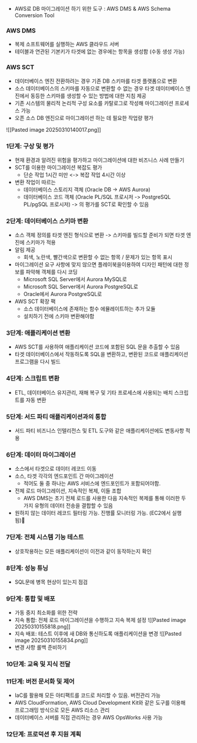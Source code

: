 - AWS로 DB 마이그레이션 하기 위한 도구 : AWS DMS & AWS Schema Conversion Tool

### AWS DMS
- 복제 소프트웨어를 실행하는 AWS 클라우드 서버
- 테이블과 연관된 기본키가 타겟에 없는 경우에는 항목을 생성함 (수동 생성 가능)

### AWS SCT
- 데이터베이스 엔진 전환하려는 경우 기존 DB 스키마를 타겟 플랫폼으로 변환
- 소스 데이터베이스의 스키마를 자동으로 변환할 수 없는 경우 타겟 데이터베이스 엔진에서 동등한 스키마를 생성할 수 있는 방법에 대한 지침 제공
- 기존 시스템의 물리적 논리적 구성 요소를 카탈로그로 작성해 마이그레이션 프로세스 가능
- 오픈 소스 DB 엔진으로 마이그레이션 하는 데 필요한 작업량 평가

![[Pasted image 20250310140017.png]]
### 1단계: 구상 및 평가
- 현재 환경과 알려진 위험을 평가하고 마이그레이션에 대한 비즈니스 사례 만들기
- SCT를 이용한 마이그레이션 복잡도 평가
	- 단순 작업 1시간 미만 <-> 복잡 작업 4시간 이상
- 변환 작업이 따르는 
	- 데이터베이스 스토리지 객체 (Oracle DB -> AWS Aurora)
	- 데이터베이스 코드 객체 (Oracle PL/SQL 프로시저 -> PostgreSQL PL/pgSQL 프로시저)
	-> 의 평가를 SCT로 확인할 수 있음

### 2단계: 데이터베이스 스키마 변환
- 소스 객체 정의를 타겟 엔진 형식으로 변환 -> 스키마를 빌드할 준비가 되면 타겟 엔진에 스키마가 적용
- 알림 제공
	- 회색, 노란색, 빨간색으로 변환할 수 없는 항목 / 문제가 있는 항목 표시
- 마이그레이션 요구 사항에 맞지 않으면 플레이북을이용하여 디자인 패턴에 대한 정보를 파악해 객체를 다시 코딩
	- Microsoft SQL Server에서 Aurora MySQL로
	- Microsoft SQL Server에서 Aurora PostgreSQL로
	- Oracle에서 Aurora PostgreSQL로
- AWS SCT 확장 팩
	- 소스 데이터베이스에 존재하는 함수 에뮬레이트하는 추가 모듈
	- 설치하기 전에 스키마 변환해야함

### 3단계: 애플리케이션 변환
- AWS SCT를 사용하여 애플리케이션 코드에 포함된 SQL 문을 추출할 수 있음
- 타겟 데이터베이스에서 작동하도록 SQL을 변환하고, 변환된 코드로 애플리케이션 프로그램을 다시 빌드

### 4단계: 스크립트 변환
- ETL, 데이터베이스 유지관리, 재해 복구 및 기타 프로세스에 사용되는 배치 스크립트를 자동 변환

### 5단계: 서드 파티 애플리케이션과의 통합
- 서드 파티 비즈니스 인텔리전스 및 ETL 도구와 같은 애플리케이션에도 변동사항 적용

###  6단계: 데이터 마이그레이션
- 소스에서 타겟으로 데이터 레코드 이동
- 소스, 타겟 각각의 엔드포인트 간 마이그레이션
	- 적어도 둘 중 하나는 AWS 서비스에 엔드포인트가 포함되어야함.
- 전체 로드 마이그레이션, 지속적인 복제, 이들 조합
	- AWS DMS는 초기 전체 로드를 사용한 다음 지속적인 복제를 통해 이러한 두 가지 유형의 데이터 전송을 결합할 수 있음
- 원하지 않는 데이터 레코드 필터링 가능. 진행률 모니터링 가능. (EC2에서 실행됨)

### 7단계: 전체 시스템 기능 테스트
- 상호작용하는 모든 애플리케이션이 이전과 같이 동작하는지 확인

### 8단계: 성능 튜닝
- SQL문에 병목 현상이 있는지 점검

### 9단계: 통합 및 배포
- 가동 중지 최소화를 위한 전략
- 지속 통합: 전체 로드 마이그레이션을 수행하고 지속 복제 설정
![[Pasted image 20250310155818.png]]
- 지속 배포: 테스트 이후에 새 DB와 통신하도록 애플리케이션을 변경
![[Pasted image 20250310155834.png]]
- 변경 사항 롤백 준비하기

### 10단계: 교육 및 지식 전달

### 11단계: 버전 문서화 및 제어
- IaC를 활용해 모든 아티팩트를 코드로 처리할 수 있음. 버전관리 가능
- AWS CloudFormation, AWS Cloud Development Kit와 같은 도구를 이용해 프로그래밍 방식으로 모든 AWS 리소스 관리
- 데이터베이스 서버를 직접 관리하는 경우 AWS OpsWorks 사용 가능

### 12단계: 프로덕션 후 지원 계획
